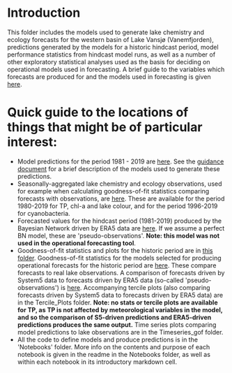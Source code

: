 # Introduction

This folder includes the models used to generate lake chemistry and ecology forecasts for the western basin of Lake Vansjø (Vanemfjorden), predictions generated by the models for a historic hindcast period, model performance statistics from hindcast model runs, as well as a number of other exploratory statistical analyses used as the basis for deciding on operational models used in forecasting. A brief guide to the variables which forecasts are produced for and the models used in forecasting is given [here](https://github.com/icra/WATExR/blob/master/Norway_Morsa/BayesianNetwork/Guidance_documents/GuidanceDoc_InterpretingLakeForecast.pdf).

# Quick guide to the locations of things that might be of particular interest:

- Model predictions for the period 1981 - 2019 are [here](https://github.com/icra/WATExR/blob/master/Norway_Morsa/BayesianNetwork/Data/Predictions/Historic/Prediction_operational_1981-2019.csv). See the [guidance document](https://github.com/icra/WATExR/blob/master/Norway_Morsa/BayesianNetwork/Guidance_documents/GuidanceDoc_InterpretingLakeForecast.pdf) for a brief description of the models used to generate these predictions.
- Seasonally-aggregated lake chemistry and ecology observations, used for example when calculating goodness-of-fit statistics comparing forecasts with observations, are [here](https://github.com/icra/WATExR/blob/master/Norway_Morsa/BayesianNetwork/Data/DataMatrices/Seasonal_BN_obs/seasonal_obs_GBN_1980-2019.csv). These are available for the period 1980-2019 for TP, chl-a and lake colour, and for the period 1996-2019 for cyanobacteria.
- Forecasted values for the hindcast period (1981-2019) produced by the Bayesian Network driven by ERA5 data are [here](C:\Data\GitHub\WATExR\Norway_Morsa\BayesianNetwork\Data\Predictions\Historic\GBN_prediction_era5_1981-2019.csv). If we assume a perfect BN model, these are 'pseudo-observations'. **Note: this model was not used in the operational forecasting tool**.
- Goodness-of-fit statistics and plots for the historic period are in [this folder](https://github.com/icra/WATExR/tree/master/Norway_Morsa/BayesianNetwork/Hindcast_stats_plots). Goodness-of-fit statistics for the models selected for producing operational forecasts for the historic period are [here](https://github.com/icra/WATExR/blob/master/Norway_Morsa/BayesianNetwork/Hindcast_stats_plots/GoF_sim_vs_obs_operational.csv). These compare forecasts to real lake observations. A comparison of forecasts driven by System5 data to forecasts driven by ERA5 data (so-called 'pseudo-observations') is [here](https://github.com/icra/WATExR/blob/master/Norway_Morsa/BayesianNetwork/Hindcast_stats_plots/GoF_sim_vs_pseudoobs_1993-2019.xlsx). Accompanying tercile plots (also comparing forecasts driven by System5 data to forecasts driven by ERA5 data) are in the Tercile_Plots folder. **Note: no stats or tercile plots are available for TP, as TP is not affected by meteorological variables in the model, and so the comparison of S5-driven predictions and ERA5-driven predictions produces the same output.** Time series plots comparing model predictions to lake observations are in the Timeseries_gof folder.
- All the code to define models and produce predictions is in the 'Notebooks' folder. More info on the contents and purpose of each notebook is given in the readme in the Notebooks folder, as well as within each notebook in its introductory markdown cell.
